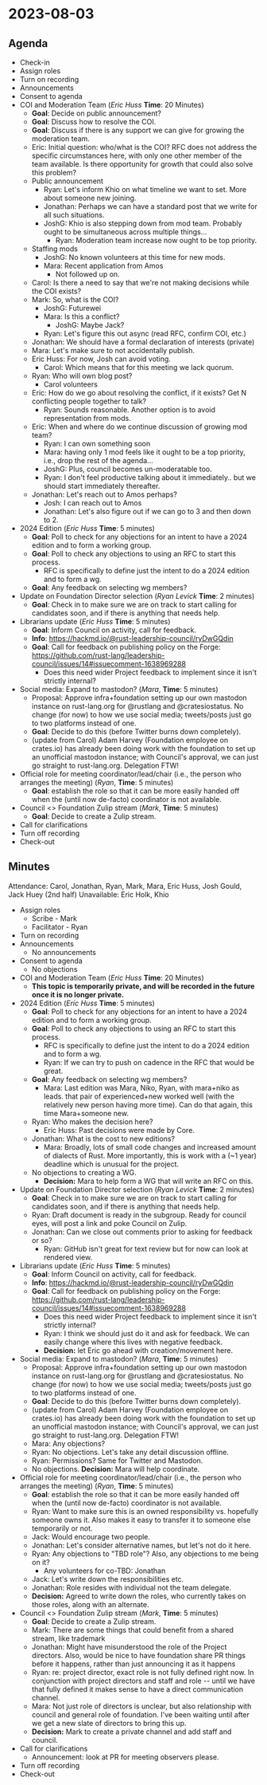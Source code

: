 # 2023-08-03

## Agenda

- Check-in
- Assign roles
- Turn on recording
- Announcements
- Consent to agenda
- COI and Moderation Team (*Eric Huss* **Time**: 20 Minutes)
    - **Goal**: Decide on public announcement?
    - **Goal**: Discuss how to resolve the COI.
    - **Goal**: Discuss if there is any support we can give for growing the moderation team.
    * Eric: Initial question: who/what is the COI? RFC does not address the specific circumstances here, with only one other member of the team available. Is there opportunity for growth that could also solve this problem?
    * Public announcement
        * Ryan: Let's inform Khio on what timeline we want to set. More about someone new joining.
        * Jonathan: Perhaps we can have a standard post that we write for all such situations.
        * JoshG: Khio is also stepping down from mod team. Probably ought to be simultaneous across multiple things...
            * Ryan: Moderation team increase now ought to be top priority.
    * Staffing mods
        * JoshG: No known volunteers at this time for new mods.
        * Mara: Recent application from Amos
            * Not followed up on.
    * Carol: Is there a need to say that we're not making decisions while the COI exists?
    * Mark: So, what is the COI?
        * JoshG: Futurewei
        * Mara: Is this a conflict?
            * JoshG: Maybe Jack?
        * Ryan: Let's figure this out async (read RFC, confirm COI, etc.)
    * Jonathan: We should have a formal declaration of interests (private)
    * Mara: Let's make sure to not accidentally publish.
    * Eric Huss: For now, Josh can avoid voting.
        * Carol: Which means that for this meeting we lack quorum.
    * Ryan: Who will own blog post?
        * Carol volunteers
    * Eric: How do we go about resolving the conflict, if it exists? Get N conflicting people together to talk?
        * Ryan: Sounds reasonable. Another option is to avoid representation from mods.
    * Eric: When and where do we continue discussion of growing mod team?
        * Ryan: I can own something soon
        * Mara: having only 1 mod feels like it ought to be a top priority, i.e., drop the rest of the agenda...
        * JoshG: Plus, council becomes un-moderatable too.
        * Ryan: I don't feel productive talking about it immediately.. but we should start immediately thereafter.
   * Jonathan: Let's reach out to Amos perhaps?
       * Josh: I can reach out to Amos
       * Jonathan: Let's also figure out if we can go to 3 and then down to 2.
- 2024 Edition (*Eric Huss* **Time**: 5 minutes)
    - **Goal**: Poll to check for any objections for an intent to have a 2024 edition and to form a working group.
    - **Goal**: Poll to check any objections to using an RFC to start this process. 
        - RFC is specifically to define just the intent to do a 2024 edition and to form a wg.
    - **Goal**: Any feedback on selecting wg members?
- Update on Foundation Director selection (*Ryan Levick* **Time**: 2 minutes)
    - **Goal**: Check in to make sure we are on track to start calling for candidates soon, and if there is anything that needs help.
- Librarians update (*Eric Huss* **Time**: 5 minutes)
    - **Goal**: Inform Council on activity, call for feedback.
    - **Info**: https://hackmd.io/@rust-leadership-council/ryDwGQdin
    - **Goal**: Call for feedback on publishing policy on the Forge: https://github.com/rust-lang/leadership-council/issues/14#issuecomment-1638969288
        - Does this need wider Project feedback to implement since it isn't strictly internal?
- Social media: Expand to mastodon? (*Mara*, **Time**: 5 minutes)
   - Proposal: Approve infra+foundation setting up our own mastodon instance on rust-lang.org for @rustlang and @cratesiostatus. No change (for now) to how we use social media; tweets/posts just go to two platforms instead of one.
   - **Goal**: Decide to do this (before Twitter burns down completely).
   - (update from Carol) Adam Harvey (Foundation employee on crates.io) has already been doing work with the foundation to set up an unofficial mastodon instance; with Council's approval, we can just go straight to rust-lang.org. Delegation FTW!
- Official role for meeting coordinator/lead/chair (i.e., the person who arranges the meeting) (*Ryan*, **Time**: 5 minutes)
    - **Goal**: establish the role so that it can be more easily handed off when the (until now de-facto) coordinator is not available.
- Council <> Foundation Zulip stream (*Mark*, **Time**: 5 minutes)
    - **Goal**: Decide to create a Zulip stream.
- Call for clarifications
- Turn off recording
- Check-out

## Minutes

Attendance: Carol, Jonathan, Ryan, Mark, Mara, Eric Huss, Josh Gould, Jack Huey (2nd half)
Unavailable: Eric Holk, Khio

- Assign roles
    * Scribe - Mark
    * Facilitator - Ryan
- Turn on recording
- Announcements
    - No announcements
- Consent to agenda
    - No objections
- COI and Moderation Team (*Eric Huss* **Time**: 20 Minutes)
    - **This topic is temporarily private, and will be recorded in the future once it is no longer private.**
- 2024 Edition (*Eric Huss* **Time**: 5 minutes)
    - **Goal**: Poll to check for any objections for an intent to have a 2024 edition and to form a working group.
    - **Goal**: Poll to check any objections to using an RFC to start this process. 
        - RFC is specifically to define just the intent to do a 2024 edition and to form a wg.
        * Ryan: If we can try to push on cadence in the RFC that would be great.
    - **Goal**: Any feedback on selecting wg members?
        * Mara: Last edition was Mara, Niko, Ryan, with mara+niko as leads. that pair of experienced+new worked well (with the relatively new person having more time). Can do that again, this time Mara+someone new.
    * Ryan: Who makes the decision here?
        * Eric Huss: Past decisions were made by Core.
    * Jonathan: What is the cost to new editions?
        * Mara: Broadly, lots of small code changes and increased amount of dialects of Rust. More importantly, this is work with a (~1 year) deadline which is unusual for the project.
    * No objections to creating a WG.
        * **Decision:** Mara to help form a WG that will write an RFC on this.
- Update on Foundation Director selection (*Ryan Levick* **Time**: 2 minutes)
    - **Goal**: Check in to make sure we are on track to start calling for candidates soon, and if there is anything that needs help.
    - Ryan: Draft document is ready in the subgroup. Ready for council eyes, will post a link and poke Council on Zulip.
    - Jonathan: Can we close out comments prior to asking for feedback or so?
        - Ryan: GitHub isn't great for text review but for now can look at rendered view.
- Librarians update (*Eric Huss* **Time**: 5 minutes)
    - **Goal**: Inform Council on activity, call for feedback.
    - **Info**: https://hackmd.io/@rust-leadership-council/ryDwGQdin
    - **Goal**: Call for feedback on publishing policy on the Forge: https://github.com/rust-lang/leadership-council/issues/14#issuecomment-1638969288
        - Does this need wider Project feedback to implement since it isn't strictly internal?
        - Ryan: I think we should just do it and ask for feedback. We can easily change where this lives with negative feedback.
        - **Decision:** let Eric go ahead with creation/movement here.
- Social media: Expand to mastodon? (*Mara*, **Time**: 5 minutes)
   - Proposal: Approve infra+foundation setting up our own mastodon instance on rust-lang.org for @rustlang and @cratesiostatus. No change (for now) to how we use social media; tweets/posts just go to two platforms instead of one.
   - **Goal**: Decide to do this (before Twitter burns down completely).
   - (update from Carol) Adam Harvey (Foundation employee on crates.io) has already been doing work with the foundation to set up an unofficial mastodon instance; with Council's approval, we can just go straight to rust-lang.org. Delegation FTW!
   - Mara: Any objections?
   - Ryan: No objections. Let's take any detail discussion offline.
   - Ryan: Permissions? Same for Twitter and Mastodon.
   - No objections. **Decision:** Mara will help coordinate.
- Official role for meeting coordinator/lead/chair (i.e., the person who arranges the meeting) (*Ryan*, **Time**: 5 minutes)
    - **Goal**: establish the role so that it can be more easily handed off when the (until now de-facto) coordinator is not available.
    - Ryan: Want to make sure this is an owned responsibility vs. hopefully someone owns it. Also makes it easy to transfer it to someone else temporarily or not.
    - Jack: Would encourage two people.
    - Jonathan: Let's consider alternative names, but let's not do it here.
    - Ryan: Any objections to "TBD role"? Also, any objections to me being on it?
        - Any volunteers for co-TBD: Jonathan
    - Jack: Let's write down the responsibilities etc.
    - Jonathan: Role resides with individual not the team delegate.
    - **Decision:** Agreed to write down the roles, who currently takes on those roles, along with an alternate.
- Council <> Foundation Zulip stream (*Mark*, **Time**: 5 minutes)
    - **Goal**: Decide to create a Zulip stream.
    - Mark: There are some things that could benefit from a shared stream, like trademark
    - Jonathan: Might have misunderstood the role of the Project directors. Also, would be nice to have foundation share PR things before it happens, rather than just announcing it as it happens
    - Ryan: re: project director, exact role is not fully defined right now. In conjunction with project directors and staff and role -- until we have that fully defined it makes sense to have a direct communication channel.
    - Mara: Not just role of directors is unclear, but also relationship with council and general role of foundation. I've been waiting until after we get a new slate of directors to bring this up.
    - **Decision:** Mark to create a private channel and add staff and council.
- Call for clarifications
    - Announcement: look at PR for meeting observers please.
- Turn off recording
- Check-out
